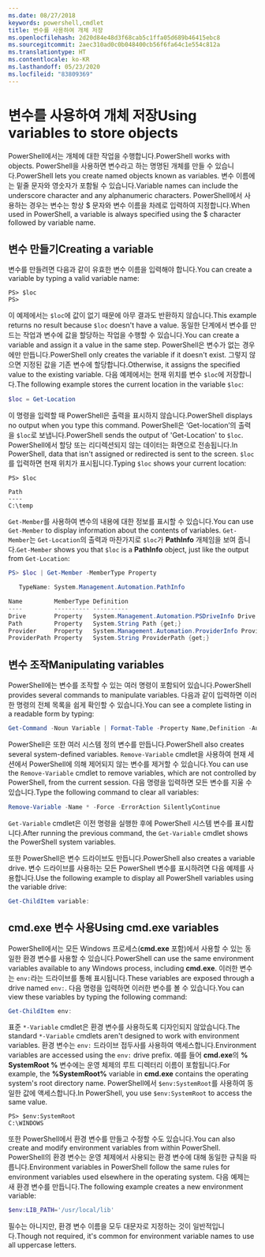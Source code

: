 ```yaml
---
ms.date: 08/27/2018
keywords: powershell,cmdlet
title: 변수를 사용하여 개체 저장
ms.openlocfilehash: 2d20d84e48d3f68cab5c1ffa05d689b46415ebc8
ms.sourcegitcommit: 2aec310ad0c0b048400cb56f6fa64c1e554c812a
ms.translationtype: HT
ms.contentlocale: ko-KR
ms.lasthandoff: 05/23/2020
ms.locfileid: "83809369"
---
```

# <a name="using-variables-to-store-objects"></a><span data-ttu-id="b33c9-103">변수를 사용하여 개체 저장</span><span class="sxs-lookup"><span data-stu-id="b33c9-103">Using variables to store objects</span></span>

<span data-ttu-id="b33c9-104">PowerShell에서는 개체에 대한 작업을 수행합니다.</span><span class="sxs-lookup"><span data-stu-id="b33c9-104">PowerShell works with objects.</span></span> <span data-ttu-id="b33c9-105">PowerShell을 사용하면 변수라고 하는 명명된 개체를 만들 수 있습니다.</span><span class="sxs-lookup"><span data-stu-id="b33c9-105">PowerShell lets you create named objects known as variables.</span></span>
<span data-ttu-id="b33c9-106">변수 이름에는 밑줄 문자와 영숫자가 포함될 수 있습니다.</span><span class="sxs-lookup"><span data-stu-id="b33c9-106">Variable names can include the underscore character and any alphanumeric characters.</span></span> <span data-ttu-id="b33c9-107">PowerShell에서 사용하는 경우는 변수는 항상 \$ 문자와 변수 이름을 차례로 입력하여 지정합니다.</span><span class="sxs-lookup"><span data-stu-id="b33c9-107">When used in PowerShell, a variable is always specified using the \$ character followed by variable name.</span></span>

## <a name="creating-a-variable"></a><span data-ttu-id="b33c9-108">변수 만들기</span><span class="sxs-lookup"><span data-stu-id="b33c9-108">Creating a variable</span></span>

<span data-ttu-id="b33c9-109">변수를 만들려면 다음과 같이 유효한 변수 이름을 입력해야 합니다.</span><span class="sxs-lookup"><span data-stu-id="b33c9-109">You can create a variable by typing a valid variable name:</span></span>

```
PS> $loc
PS>
```

<span data-ttu-id="b33c9-110">이 예제에서는 `$loc`에 값이 없기 때문에 아무 결과도 반환하지 않습니다.</span><span class="sxs-lookup"><span data-stu-id="b33c9-110">This example returns no result because `$loc` doesn't have a value.</span></span> <span data-ttu-id="b33c9-111">동일한 단계에서 변수를 만드는 작업과 변수에 값을 할당하는 작업을 수행할 수 있습니다.</span><span class="sxs-lookup"><span data-stu-id="b33c9-111">You can create a variable and assign it a value in the same step.</span></span> <span data-ttu-id="b33c9-112">PowerShell은 변수가 없는 경우에만 만듭니다.</span><span class="sxs-lookup"><span data-stu-id="b33c9-112">PowerShell only creates the variable if it doesn't exist.</span></span>
<span data-ttu-id="b33c9-113">그렇지 않으면 지정된 값을 기존 변수에 할당합니다.</span><span class="sxs-lookup"><span data-stu-id="b33c9-113">Otherwise, it assigns the specified value to the existing variable.</span></span> <span data-ttu-id="b33c9-114">다음 예제에서는 현재 위치를 변수 `$loc`에 저장합니다.</span><span class="sxs-lookup"><span data-stu-id="b33c9-114">The following example stores the current location in the variable `$loc`:</span></span>

```powershell
$loc = Get-Location
```

<span data-ttu-id="b33c9-115">이 명령을 입력할 때 PowerShell은 출력을 표시하지 않습니다.</span><span class="sxs-lookup"><span data-stu-id="b33c9-115">PowerShell displays no output when you type this command.</span></span> <span data-ttu-id="b33c9-116">PowerShell은 ‘Get-location’의 출력을 `$loc`로 보냅니다.</span><span class="sxs-lookup"><span data-stu-id="b33c9-116">PowerShell sends the output of 'Get-Location' to `$loc`.</span></span> <span data-ttu-id="b33c9-117">PowerShell에서 할당 또는 리디렉션되지 않는 데이터는 화면으로 전송됩니다.</span><span class="sxs-lookup"><span data-stu-id="b33c9-117">In PowerShell, data that isn't assigned or redirected is sent to the screen.</span></span> <span data-ttu-id="b33c9-118">`$loc`를 입력하면 현재 위치가 표시됩니다.</span><span class="sxs-lookup"><span data-stu-id="b33c9-118">Typing `$loc` shows your current location:</span></span>

```
PS> $loc

Path
----
C:\temp
```

<span data-ttu-id="b33c9-119">`Get-Member`를 사용하여 변수의 내용에 대한 정보를 표시할 수 있습니다.</span><span class="sxs-lookup"><span data-stu-id="b33c9-119">You can use `Get-Member` to display information about the contents of variables.</span></span> <span data-ttu-id="b33c9-120">`Get-Member`는 `Get-Location`의 출력과 마찬가지로 `$loc`가 **PathInfo** 개체임을 보여 줍니다.</span><span class="sxs-lookup"><span data-stu-id="b33c9-120">`Get-Member` shows you that `$loc` is a **PathInfo** object, just like the output from `Get-Location`:</span></span>

```powershell
PS> $loc | Get-Member -MemberType Property

   TypeName: System.Management.Automation.PathInfo

Name         MemberType Definition
----         ---------- ----------
Drive        Property   System.Management.Automation.PSDriveInfo Drive {get;}
Path         Property   System.String Path {get;}
Provider     Property   System.Management.Automation.ProviderInfo Provider {...
ProviderPath Property   System.String ProviderPath {get;}
```

## <a name="manipulating-variables"></a><span data-ttu-id="b33c9-121">변수 조작</span><span class="sxs-lookup"><span data-stu-id="b33c9-121">Manipulating variables</span></span>

<span data-ttu-id="b33c9-122">PowerShell에는 변수를 조작할 수 있는 여러 명령이 포함되어 있습니다.</span><span class="sxs-lookup"><span data-stu-id="b33c9-122">PowerShell provides several commands to manipulate variables.</span></span> <span data-ttu-id="b33c9-123">다음과 같이 입력하면 이러한 명령의 전체 목록을 쉽게 확인할 수 있습니다.</span><span class="sxs-lookup"><span data-stu-id="b33c9-123">You can see a complete listing in a readable form by typing:</span></span>

```powershell
Get-Command -Noun Variable | Format-Table -Property Name,Definition -AutoSize -Wrap
```

<span data-ttu-id="b33c9-124">PowerShell은 또한 여러 시스템 정의 변수를 만듭니다.</span><span class="sxs-lookup"><span data-stu-id="b33c9-124">PowerShell also creates several system-defined variables.</span></span> <span data-ttu-id="b33c9-125">`Remove-Variable` cmdlet을 사용하여 현재 세션에서 PowerShell에 의해 제어되지 않는 변수를 제거할 수 있습니다.</span><span class="sxs-lookup"><span data-stu-id="b33c9-125">You can use the `Remove-Variable` cmdlet to remove variables, which are not controlled by PowerShell, from the current session.</span></span> <span data-ttu-id="b33c9-126">다음 명령을 입력하면 모든 변수를 지울 수 있습니다.</span><span class="sxs-lookup"><span data-stu-id="b33c9-126">Type the following command to clear all variables:</span></span>

```powershell
Remove-Variable -Name * -Force -ErrorAction SilentlyContinue
```

<span data-ttu-id="b33c9-127">`Get-Variable` cmdlet은 이전 명령을 실행한 후에 PowerShell 시스템 변수를 표시합니다.</span><span class="sxs-lookup"><span data-stu-id="b33c9-127">After running the previous command, the `Get-Variable` cmdlet shows the PowerShell system variables.</span></span>

<span data-ttu-id="b33c9-128">또한 PowerShell은 변수 드라이브도 만듭니다.</span><span class="sxs-lookup"><span data-stu-id="b33c9-128">PowerShell also creates a variable drive.</span></span> <span data-ttu-id="b33c9-129">변수 드라이브를 사용하는 모든 PowerShell 변수를 표시하려면 다음 예제를 사용합니다.</span><span class="sxs-lookup"><span data-stu-id="b33c9-129">Use the following example to display all PowerShell variables using the variable drive:</span></span>

```powershell
Get-ChildItem variable:
```

## <a name="using-cmdexe-variables"></a><span data-ttu-id="b33c9-130">cmd.exe 변수 사용</span><span class="sxs-lookup"><span data-stu-id="b33c9-130">Using cmd.exe variables</span></span>

<span data-ttu-id="b33c9-131">PowerShell에서는 모든 Windows 프로세스(**cmd.exe** 포함)에서 사용할 수 있는 동일한 환경 변수를 사용할 수 있습니다.</span><span class="sxs-lookup"><span data-stu-id="b33c9-131">PowerShell can use the same environment variables available to any Windows process, including **cmd.exe**.</span></span> <span data-ttu-id="b33c9-132">이러한 변수는 `env:`라는 드라이브를 통해 표시됩니다.</span><span class="sxs-lookup"><span data-stu-id="b33c9-132">These variables are exposed through a drive named `env:`.</span></span> <span data-ttu-id="b33c9-133">다음 명령을 입력하면 이러한 변수를 볼 수 있습니다.</span><span class="sxs-lookup"><span data-stu-id="b33c9-133">You can view these variables by typing the following command:</span></span>

```powershell
Get-ChildItem env:
```

<span data-ttu-id="b33c9-134">표준 `*-Variable` cmdlet은 환경 변수를 사용하도록 디자인되지 않았습니다.</span><span class="sxs-lookup"><span data-stu-id="b33c9-134">The standard `*-Variable` cmdlets aren't designed to work with environment variables.</span></span> <span data-ttu-id="b33c9-135">환경 변수는 `env:` 드라이브 접두사를 사용하여 액세스합니다.</span><span class="sxs-lookup"><span data-stu-id="b33c9-135">Environment variables are accessed using the `env:` drive prefix.</span></span> <span data-ttu-id="b33c9-136">예를 들어 **cmd.exe**의 **% SystemRoot %** 변수에는 운영 체제의 루트 디렉터리 이름이 포함됩니다.</span><span class="sxs-lookup"><span data-stu-id="b33c9-136">For example, the **%SystemRoot%** variable in **cmd.exe** contains the operating system's root directory name.</span></span> <span data-ttu-id="b33c9-137">PowerShell에서 `$env:SystemRoot`를 사용하여 동일한 값에 액세스합니다.</span><span class="sxs-lookup"><span data-stu-id="b33c9-137">In PowerShell, you use `$env:SystemRoot` to access the same value.</span></span>

```
PS> $env:SystemRoot
C:\WINDOWS
```

<span data-ttu-id="b33c9-138">또한 PowerShell에서 환경 변수를 만들고 수정할 수도 있습니다.</span><span class="sxs-lookup"><span data-stu-id="b33c9-138">You can also create and modify environment variables from within PowerShell.</span></span> <span data-ttu-id="b33c9-139">PowerShell의 환경 변수는 운영 체제에서 사용되는 환경 변수에 대해 동일한 규칙을 따릅니다.</span><span class="sxs-lookup"><span data-stu-id="b33c9-139">Environment variables in PowerShell follow the same rules for environment variables used elsewhere in the operating system.</span></span> <span data-ttu-id="b33c9-140">다음 예제는 새 환경 변수를 만듭니다.</span><span class="sxs-lookup"><span data-stu-id="b33c9-140">The following example creates a new environment variable:</span></span>

```powershell
$env:LIB_PATH='/usr/local/lib'
```

<span data-ttu-id="b33c9-141">필수는 아니지만, 환경 변수 이름을 모두 대문자로 지정하는 것이 일반적입니다.</span><span class="sxs-lookup"><span data-stu-id="b33c9-141">Though not required, it's common for environment variable names to use all uppercase letters.</span></span>
